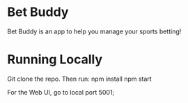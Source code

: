 # Bet Buddy
Bet Buddy is an app to help you manage your sports betting!

# Running Locally
Git clone the repo. Then run:
npm install
npm start

For the Web UI, go to local port 5001;